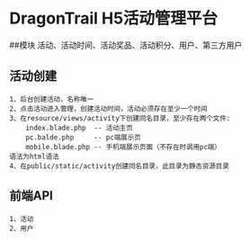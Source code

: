 # DragonTrail H5活动管理平台

##模块
    活动、活动时间、活动奖品、活动积分、用户、第三方用户


## 活动创建
    1、后台创建活动，名称唯一
    2、点击活动进入管理，创建活动时间，活动必须存在至少一个时间
    3、在resource/views/activity下创建同名目录，至少存在两个文件:
        index.blade.php  -- 活动主页
        pc.balde.php     -- pc端展示页
        mobile.blade.php -- 手机端展示页面（不存在时调用pc端）
    语法为html语法
    4、在public/static/activity创建同名目录，此目录为静态资源目录

## 前端API
    1、活动
    2、用户